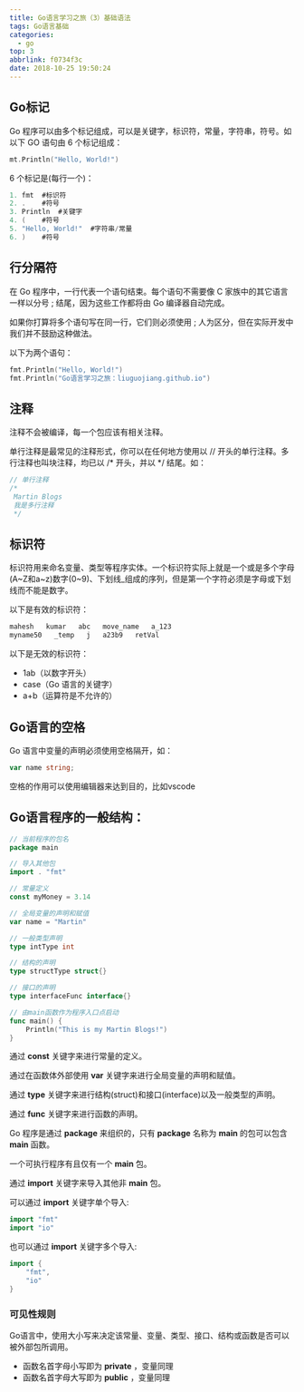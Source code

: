 ```yaml
---
title: Go语言学习之旅（3）基础语法
tags: Go语言基础
categories:
  - go
top: 3
abbrlink: f0734f3c
date: 2018-10-25 19:50:24
---
```


## Go标记

Go 程序可以由多个标记组成，可以是关键字，标识符，常量，字符串，符号。如以下 GO 语句由 6 个标记组成：
<!--more-->
```go
mt.Println("Hello, World!")
```

6 个标记是(每行一个)：

```go
1. fmt	#标识符
2. .	#符号
3. Println	#关键字
4. (	#符号
5. "Hello, World!"	#字符串/常量
6. )	#符号
```

## 行分隔符

在 Go 程序中，一行代表一个语句结束。每个语句不需要像 C 家族中的其它语言一样以分号 ; 结尾，因为这些工作都将由 Go 编译器自动完成。

如果你打算将多个语句写在同一行，它们则必须使用 ; 人为区分，但在实际开发中我们并不鼓励这种做法。

以下为两个语句：

```go
fmt.Println("Hello, World!")
fmt.Println("Go语言学习之旅：liuguojiang.github.io")
```

## 注释

注释不会被编译，每一个包应该有相关注释。

单行注释是最常见的注释形式，你可以在任何地方使用以 // 开头的单行注释。多行注释也叫块注释，均已以 /* 开头，并以 */ 结尾。如：

```go
// 单行注释
/*
 Martin Blogs
 我是多行注释
 */
```

## 标识符

标识符用来命名变量、类型等程序实体。一个标识符实际上就是一个或是多个字母(A~Z和a~z)数字(0~9)、下划线_组成的序列，但是第一个字符必须是字母或下划线而不能是数字。

以下是有效的标识符：

```go
mahesh   kumar   abc   move_name   a_123
myname50   _temp   j   a23b9   retVal
```

以下是无效的标识符：

- 1ab（以数字开头）
- case（Go 语言的关键字）
- a+b（运算符是不允许的）

## Go语言的空格

Go 语言中变量的声明必须使用空格隔开，如：

```go
var name string;
```

空格的作用可以使用编辑器来达到目的，比如vscode

## Go语言程序的一般结构：

```go
// 当前程序的包名
package main

// 导入其他包
import . "fmt"

// 常量定义
const myMoney = 3.14

// 全局变量的声明和赋值
var name = "Martin"

// 一般类型声明
type intType int

// 结构的声明
type structType struct{}

// 接口的声明
type interfaceFunc interface{}

// 由main函数作为程序入口点启动
func main() {
    Println("This is my Martin Blogs!")
}
```

通过 **const** 关键字来进行常量的定义。

通过在函数体外部使用 **var** 关键字来进行全局变量的声明和赋值。

通过 **type** 关键字来进行结构(struct)和接口(interface)以及一般类型的声明。

通过 **func** 关键字来进行函数的声明。

Go 程序是通过 **package** 来组织的，只有 **package** 名称为 **main** 的包可以包含 **main** 函数。

一个可执行程序有且仅有一个 **main** 包。

通过 **import** 关键字来导入其他非 **main** 包。

可以通过 **import** 关键字单个导入:

```go
import "fmt"
import "io"
```

也可以通过 **import** 关键字多个导入:

```go
import {
    "fmt",
    "io"
}
```

### 可见性规则

Go语言中，使用大小写来决定该常量、变量、类型、接口、结构或函数是否可以被外部包所调用。

- 函数名首字母小写即为 **private** ，变量同理
- 函数名首字母大写即为 **public** ，变量同理